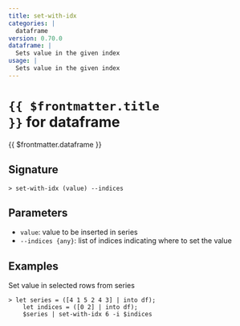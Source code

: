 ```yaml
---
title: set-with-idx
categories: |
  dataframe
version: 0.70.0
dataframe: |
  Sets value in the given index
usage: |
  Sets value in the given index
---
```


# <code>{{ $frontmatter.title }}</code> for dataframe

<div class='command-title'>{{ $frontmatter.dataframe }}</div>

## Signature

```> set-with-idx (value) --indices```

## Parameters

 -  `value`: value to be inserted in series
 -  `--indices {any}`: list of indices indicating where to set the value

## Examples

Set value in selected rows from series
```shell
> let series = ([4 1 5 2 4 3] | into df);
    let indices = ([0 2] | into df);
    $series | set-with-idx 6 -i $indices
```
